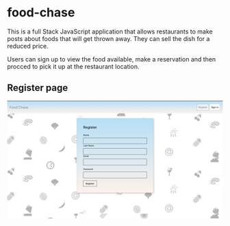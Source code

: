 # food-chase

This is a full Stack JavaScript application that allows restaurants to make posts about foods that will get thrown away. They can sell the dish for a reduced price.

Users can sign up to view the food available, make a reservation and then procced to pick it up at the restaurant location.

## Register page

![](demo/singup.png)






